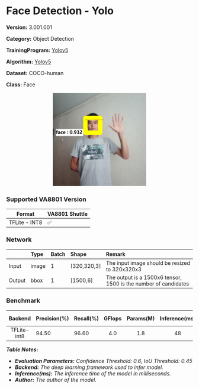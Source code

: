 # Face Detection - Yolo

**Version:** 3.001.001

**Category:** Object Detection

**TrainingProgram:** [Yolov5](https://github.com/FITI-HCITA/yolov5)

**Algorithm:** [Yolov5](https://github.com/FITI-HCITA/VA8801_Model_Zoo/blob/main/ObjectDetection/Face_Detection/Yolo/opt.yaml)

**Dataset:** COCO-human

**Class:** Face

<div align="center">
    <a href="./">
        <img src="./face_result.jpg" width="50%"/>
    </a>
</div>

### Supported VA8801 Version

| Format | VA8801 Shuttle  |
| --- | --- |
| TFLite - INT8 | ✅ |


### Network

|	|  Type	| Batch	| Shape        | Remark                                                           |
|:------|:------|:------|:-------------|:-----------------------------------------------------------------|
| Input | image |   1   | [320,320,3]  | The input image should be resized to 320x320x3                   |
| Output| bbox  |   1   | [1500,6]     | The output is a 1500x6 tensor, 1500 is the number of candidates  |


### Benchmark

| Backend      | Precision(%) | Recall(%) | GFlops   | Params(M) | Inference(ms) | Used Ram(MB) |      Download                                                                                                                                | Author   |
|:------------:|:-------------|:----------|:--------:|:---------:|:-------------:|:------------:|:----------------------------------------------------------------------------------------------------------------------------------------------|:---------|
|  TFLite-int8 |    94.50     |    96.60  |    4.0   |    1.8    |       48        | 2.89 |      [link](https://github.com/FITI-HCITA/VA8801_Model_Zoo/blob/main/ObjectDetection/Face_Detection/Yolo/Face_Det_3_001_001.tflite)  | Fitipower|

***Table Notes:***

- ***Evaluation Parameters:** Confidence Threshold: 0.6, IoU Threshold: 0.45*
- ***Backend:** The deep learning framework used to infer model.*
- ***Inference(ms):** The inference time of the model in milliseconds.*
- ***Author:** The author of the model.*
